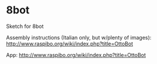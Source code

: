# 8bot
Sketch for 8bot

Assembly instructions (Italian only, but w/plenty of images): http://www.raspibo.org/wiki/index.php?title=OttoBot

App: http://www.raspibo.org/wiki/index.php?title=OttoBot
